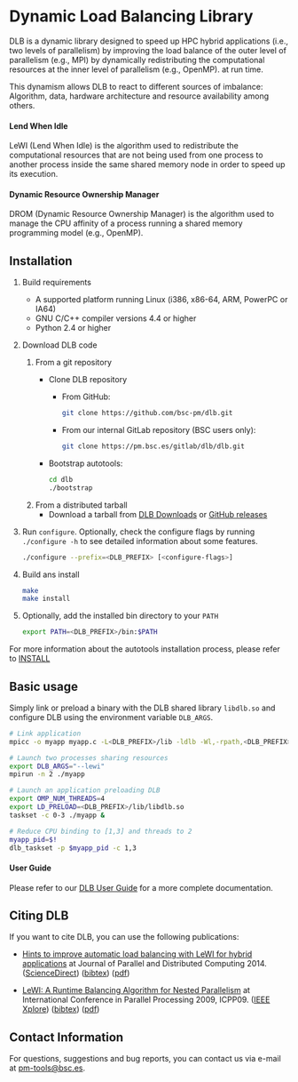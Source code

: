 # Dynamic Load Balancing Library

DLB is a dynamic library designed to speed up HPC hybrid applications (i.e.,
two levels of parallelism) by improving the load balance of the outer level of
parallelism (e.g., MPI) by dynamically redistributing the computational
resources at the inner level of parallelism (e.g., OpenMP). at run time.

This dynamism allows DLB to react to different sources of imbalance: Algorithm,
data, hardware architecture and resource availability among others.

#### Lend When Idle
LeWI (Lend When Idle) is the algorithm used to redistribute the computational
resources that are not being used from one process to another process inside
the same shared memory node in order to speed up its execution.

#### Dynamic Resource Ownership Manager
DROM (Dynamic Resource Ownership Manager) is the algorithm used to manage the
CPU affinity of a process running a shared memory programming model (e.g.,
OpenMP).


## Installation

1. Build requirements
    * A supported platform running Linux (i386, x86-64, ARM, PowerPC or IA64)
    * GNU C/C++ compiler versions 4.4 or higher
    * Python 2.4 or higher
2. Download DLB code
    1. From a git repository
        * Clone DLB repository
            * From GitHub:

                ```bash
                git clone https://github.com/bsc-pm/dlb.git
                ```
            * From our internal GitLab repository (BSC users only):

                ```bash
                git clone https://pm.bsc.es/gitlab/dlb/dlb.git
                ```
        * Bootstrap autotools:

            ```bash
            cd dlb
            ./bootstrap
            ```
    2. From a distributed tarball
        * Download a tarball from [DLB Downloads][] or [GitHub releases][]
3. Run `configure`. Optionally, check the configure flags by running
    `./configure -h` to see detailed information about some features.

    ```bash
    ./configure --prefix=<DLB_PREFIX> [<configure-flags>]
    ```
4. Build ans install

    ```bash
    make
    make install
    ```
5. Optionally, add the installed bin directory to your `PATH`

    ```bash
    export PATH=<DLB_PREFIX>/bin:$PATH
    ```

For more information about the autotools installation process,
please refer to [INSTALL](INSTALL)

## Basic usage

Simply link or preload a binary with the DLB shared library `libdlb.so` and
configure DLB using the environment variable `DLB_ARGS`.

```bash
# Link application
mpicc -o myapp myapp.c -L<DLB_PREFIX>/lib -ldlb -Wl,-rpath,<DLB_PREFIX>/lib

# Launch two processes sharing resources
export DLB_ARGS="--lewi"
mpirun -n 2 ./myapp
```

```bash
# Launch an application preloading DLB
export OMP_NUM_THREADS=4
export LD_PRELOAD=<DLB_PREFIX>/lib/libdlb.so
taskset -c 0-3 ./myapp &

# Reduce CPU binding to [1,3] and threads to 2
myapp_pid=$!
dlb_taskset -p $myapp_pid -c 1,3
```

#### User Guide
Please refer to our [DLB User Guide][] for a more complete documentation.

## Citing DLB
If you want to cite DLB, you can use the following publications:

* [Hints to improve automatic load balancing with LeWI for hybrid applications][pub1_pdf]
at Journal of Parallel and Distributed Computing 2014.
([ScienceDirect][pub1_ref]) ([bibtex][pub1_bib]) ([pdf][pub1_pdf])

* [LeWI: A Runtime Balancing Algorithm for Nested Parallelism][pub2_pdf]
at International Conference in Parallel Processing 2009, ICPP09.
([IEEE Xplore][pub2_ref]) ([bibtex][pub2_bib]) ([pdf][pub2_pdf])


## Contact Information

For questions, suggestions and bug reports, you can contact us via e-mail
at pm-tools@bsc.es.

[DLB Downloads]: https://pm.bsc.es/dlb-downloads
[GitHub releases]: https://github.com/bsc-pm/dlb/releases
[DLB User Guide]: https://pm.bsc.es/dlb-docs/user-guide/index.html
[pub1_pdf]: https://pm.bsc.es/sites/default/files/ftp/dlb/doc/JPDC_2014.pdf
[pub1_ref]: http://www.sciencedirect.com/science/article/pii/S0743731514000926
[pub1_bib]: https://pm.bsc.es/sites/default/files/ftp/dlb/doc/LeWI_JPDC14.bib
[pub2_pdf]: https://pm.bsc.es/sites/default/files/ftp/dlb/doc/LeWI_ICPP09.pdf
[pub2_ref]: http://ieeexplore.ieee.org/xpl/articleDetails.jsp?tp=&arnumber=5362480
[pub2_bib]: https://pm.bsc.es/sites/default/files/ftp/dlb/doc/LeWI_ICPP09.bib
